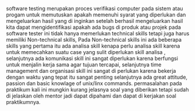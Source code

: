 software testing merupakan proces verifikasi computer pada sistem atau progam untuk memutuskan apakah memenuhi syarat yang diperlukan dan mengeluarkan hasil yang di inginkan setelah berhasil mengeluarkan hasil kita dapat mengidentifikasi apakah ada bugs di produk atau projek pada software tester ini tidak hanya memerlukan technical skills tetapi juga harus memiliki Non-technical skills, Pada Non-technical skills ini ada beberapa skills yang pertama itu ada analisa skill kenapa perlu analisa skill karena untuk memecahkan suatu case yang sulit diperlukan skill analisa , selanjutnya ada komunikasi skill ini sangat diperlukan karena berfungsi untuk menjalin kerja sama agar tujuan tercapai, selanjutnya time management dan organisasi skill  ini sangat di perlukan karena bekerja dengan waktu yang tepat itu sangat penting selanjutnya ada great attitude, passion dan basic knowlage of unix/linx commands.
permasalahan pada praktikum kali ini mungkin kurang jelasnya soal yang diberikan tetapi sudah di jelaskan oleh mentor jadi dapat dipahami dan dapat di kerjakan soal praktikumnya.
